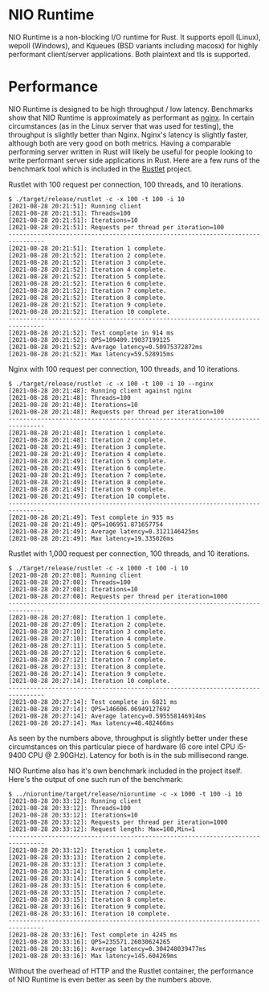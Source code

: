 # NIO Runtime

NIO Runtime is a non-blocking I/O runtime for Rust. It supports epoll (Linux), wepoll (Windows), and Kqueues (BSD variants including macosx) for highly performant client/server applications. Both plaintext and tls is supported.

# Performance

NIO Runtime is designed to be high throughput / low latency. Benchmarks show that NIO Runtime is approximately as performant as [nginx](http://nginx.com). In certain circumstances (as in the Linux server that was used for testing), the throughput is slightly better than Nginx. Nginx's latency is slightly faster, although both are very good on both metrics. Having a comparable performing server written in Rust will likely be useful for people looking to write performant server side applications in Rust. Here are a few runs of the benchmark tool which is included in the [Rustlet](https://github.com/bitcoinmw/rustlet) project.

Rustlet with 100 request per connection, 100 threads, and 10 iterations.
```
$ ./target/release/rustlet -c -x 100 -t 100 -i 10
[2021-08-28 20:21:51]: Running client 
[2021-08-28 20:21:51]: Threads=100
[2021-08-28 20:21:51]: Iterations=10
[2021-08-28 20:21:51]: Requests per thread per iteration=100
--------------------------------------------------------------------------------
[2021-08-28 20:21:51]: Iteration 1 complete. 
[2021-08-28 20:21:52]: Iteration 2 complete. 
[2021-08-28 20:21:52]: Iteration 3 complete. 
[2021-08-28 20:21:52]: Iteration 4 complete. 
[2021-08-28 20:21:52]: Iteration 5 complete. 
[2021-08-28 20:21:52]: Iteration 6 complete. 
[2021-08-28 20:21:52]: Iteration 7 complete. 
[2021-08-28 20:21:52]: Iteration 8 complete. 
[2021-08-28 20:21:52]: Iteration 9 complete. 
[2021-08-28 20:21:52]: Iteration 10 complete. 
--------------------------------------------------------------------------------
[2021-08-28 20:21:52]: Test complete in 914 ms
[2021-08-28 20:21:52]: QPS=109409.19037199125
[2021-08-28 20:21:52]: Average latency=0.50975372872ms
[2021-08-28 20:21:52]: Max latency=59.528915ms
```

Nginx with 100 request per connection, 100 threads, and 10 iterations.
```
$ ./target/release/rustlet -c -x 100 -t 100 -i 10 --nginx
[2021-08-28 20:21:48]: Running client against nginx
[2021-08-28 20:21:48]: Threads=100
[2021-08-28 20:21:48]: Iterations=10
[2021-08-28 20:21:48]: Requests per thread per iteration=100
--------------------------------------------------------------------------------
[2021-08-28 20:21:48]: Iteration 1 complete. 
[2021-08-28 20:21:48]: Iteration 2 complete. 
[2021-08-28 20:21:49]: Iteration 3 complete. 
[2021-08-28 20:21:49]: Iteration 4 complete. 
[2021-08-28 20:21:49]: Iteration 5 complete. 
[2021-08-28 20:21:49]: Iteration 6 complete. 
[2021-08-28 20:21:49]: Iteration 7 complete. 
[2021-08-28 20:21:49]: Iteration 8 complete. 
[2021-08-28 20:21:49]: Iteration 9 complete. 
[2021-08-28 20:21:49]: Iteration 10 complete. 
--------------------------------------------------------------------------------
[2021-08-28 20:21:49]: Test complete in 935 ms
[2021-08-28 20:21:49]: QPS=106951.871657754
[2021-08-28 20:21:49]: Average latency=0.3121146425ms
[2021-08-28 20:21:49]: Max latency=19.335026ms
```

Rustlet with 1,000 request per connection, 100 threads, and 10 iterations.

```
$ ./target/release/rustlet -c -x 1000 -t 100 -i 10
[2021-08-28 20:27:08]: Running client 
[2021-08-28 20:27:08]: Threads=100
[2021-08-28 20:27:08]: Iterations=10
[2021-08-28 20:27:08]: Requests per thread per iteration=1000
--------------------------------------------------------------------------------
[2021-08-28 20:27:08]: Iteration 1 complete. 
[2021-08-28 20:27:09]: Iteration 2 complete. 
[2021-08-28 20:27:10]: Iteration 3 complete. 
[2021-08-28 20:27:10]: Iteration 4 complete. 
[2021-08-28 20:27:11]: Iteration 5 complete. 
[2021-08-28 20:27:12]: Iteration 6 complete. 
[2021-08-28 20:27:12]: Iteration 7 complete. 
[2021-08-28 20:27:13]: Iteration 8 complete. 
[2021-08-28 20:27:14]: Iteration 9 complete. 
[2021-08-28 20:27:14]: Iteration 10 complete. 
--------------------------------------------------------------------------------
[2021-08-28 20:27:14]: Test complete in 6821 ms
[2021-08-28 20:27:14]: QPS=146606.06949127692
[2021-08-28 20:27:14]: Average latency=0.595558146914ms
[2021-08-28 20:27:14]: Max latency=48.482466ms
```

As seen by the numbers above, throughput is slightly better under these circumstances on this particular piece of hardware (6 core intel CPU i5-9400 CPU @ 2.90GHz). Latency for both is in the sub millisecond range.

NIO Runtime also has it's own benchmark included in the project itself. Here's the output of one such run of the benchmark:

```
$ ../nioruntime/target/release/nioruntime -c -x 1000 -t 100 -i 10 
[2021-08-28 20:33:12]: Running client
[2021-08-28 20:33:12]: Threads=100
[2021-08-28 20:33:12]: Iterations=10
[2021-08-28 20:33:12]: Requests per thread per iteration=1000
[2021-08-28 20:33:12]: Request length: Max=100,Min=1
--------------------------------------------------------------------------------
[2021-08-28 20:33:12]: Iteration 1 complete. 
[2021-08-28 20:33:13]: Iteration 2 complete. 
[2021-08-28 20:33:13]: Iteration 3 complete. 
[2021-08-28 20:33:14]: Iteration 4 complete. 
[2021-08-28 20:33:14]: Iteration 5 complete. 
[2021-08-28 20:33:15]: Iteration 6 complete. 
[2021-08-28 20:33:15]: Iteration 7 complete. 
[2021-08-28 20:33:15]: Iteration 8 complete. 
[2021-08-28 20:33:16]: Iteration 9 complete. 
[2021-08-28 20:33:16]: Iteration 10 complete. 
--------------------------------------------------------------------------------
[2021-08-28 20:33:16]: Test complete in 4245 ms
[2021-08-28 20:33:16]: QPS=235571.26030624265
[2021-08-28 20:33:16]: Average latency=0.304248039477ms
[2021-08-28 20:33:16]: Max latency=145.604269ms
```

Without the overhead of HTTP and the Rustlet container, the performance of NIO Runtime is even better as seen by the numbers above.

